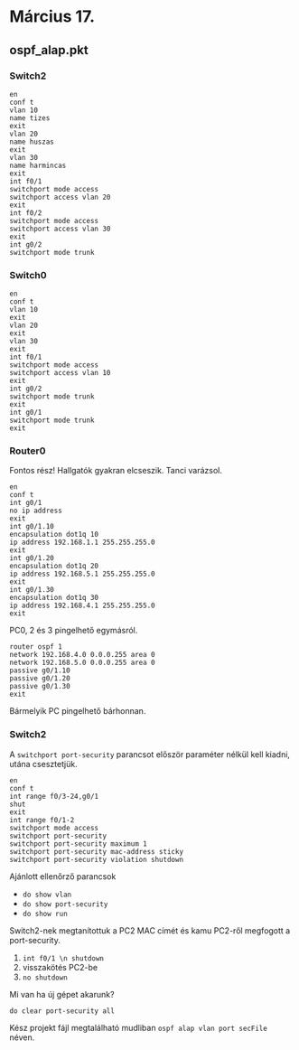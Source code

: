 # Március 17.

## ospf_alap.pkt

### Switch2

```
en
conf t
vlan 10
name tizes
exit
vlan 20
name huszas
exit
vlan 30
name harmincas
exit
int f0/1
switchport mode access
switchport access vlan 20
exit
int f0/2
switchport mode access
switchport access vlan 30
exit
int g0/2
switchport mode trunk

```

### Switch0

```
en
conf t
vlan 10
exit
vlan 20
exit
vlan 30
exit
int f0/1
switchport mode access
switchport access vlan 10
exit
int g0/2
switchport mode trunk
exit
int g0/1
switchport mode trunk
exit

```

### Router0

Fontos rész! Hallgatók gyakran elcseszik. Tanci varázsol.

```
en
conf t
int g0/1
no ip address
exit
int g0/1.10
encapsulation dot1q 10
ip address 192.168.1.1 255.255.255.0
exit
int g0/1.20
encapsulation dot1q 20
ip address 192.168.5.1 255.255.255.0
exit
int g0/1.30
encapsulation dot1q 30
ip address 192.168.4.1 255.255.255.0
exit

```

PC0, 2 és 3 pingelhető egymásról.

```
router ospf 1
network 192.168.4.0 0.0.0.255 area 0
network 192.168.5.0 0.0.0.255 area 0
passive g0/1.10
passive g0/1.20
passive g0/1.30
exit

```

Bármelyik PC pingelhető bárhonnan.

### Switch2

A `switchport port-security` parancsot először paraméter nélkül kell kiadni, utána csesztetjük.

```
en
conf t
int range f0/3-24,g0/1
shut
exit
int range f0/1-2
switchport mode access
switchport port-security
switchport port-security maximum 1
switchport port-security mac-address sticky
switchport port-security violation shutdown

```

Ajánlott ellenőrző parancsok
- `do show vlan`
- `do show port-security`
- `do show run`

Switch2-nek megtanítottuk a PC2 MAC címét és kamu PC2-ről megfogott a port-security.

1. `int f0/1 \n shutdown`
2. visszakötés PC2-be
3. `no shutdown`

Mi van ha új gépet akarunk?

`do clear port-security all`

Kész projekt fájl megtalálható mudliban `ospf alap vlan port secFile` néven.
